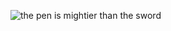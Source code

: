 ![the pen is mightier than the sword](https://github.com/user-attachments/assets/ac5fe794-561f-41d1-810c-adff43268edd)
